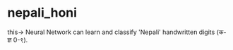 # nepali_honi
this-> Neural Network can learn and classify 'Nepali' handwritten digits (क-ज्ञ 0-९).
